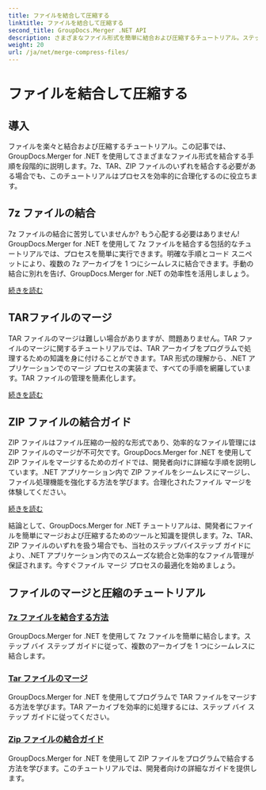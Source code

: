 ```yaml
---
title: ファイルを結合して圧縮する
linktitle: ファイルを結合して圧縮する
second_title: GroupDocs.Merger .NET API
description: さまざまなファイル形式を簡単に結合および圧縮するチュートリアル。ステップバイステップのガイドに従って、7z、TAR、ZIP ファイルをシームレスに結合する方法を学びます。
weight: 20
url: /ja/net/merge-compress-files/
---
```


# ファイルを結合して圧縮する

## 導入


ファイルを楽々と結合および圧縮するチュートリアル。この記事では、GroupDocs.Merger for .NET を使用してさまざまなファイル形式を結合する手順を段階的に説明します。7z、TAR、ZIP ファイルのいずれを結合する必要がある場合でも、このチュートリアルはプロセスを効率的に合理化するのに役立ちます。

## 7z ファイルの結合

7z ファイルの結合に苦労していませんか? もう心配する必要はありません! GroupDocs.Merger for .NET を使用して 7z ファイルを結合する包括的なチュートリアルでは、プロセスを簡単に実行できます。明確な手順とコード スニペットにより、複数の 7z アーカイブを 1 つにシームレスに結合できます。手動の結合に別れを告げ、GroupDocs.Merger for .NET の効率性を活用しましょう。

[続きを読む](./merge-7z-files/)

## TARファイルのマージ

TAR ファイルのマージは難しい場合がありますが、問題ありません。TAR ファイルのマージに関するチュートリアルでは、TAR アーカイブをプログラムで処理するための知識を身に付けることができます。TAR 形式の理解から、.NET アプリケーションでのマージ プロセスの実装まで、すべての手順を網羅しています。TAR ファイルの管理を簡素化します。

[続きを読む](./merging-tar-files/)

## ZIP ファイルの結合ガイド

ZIP ファイルはファイル圧縮の一般的な形式であり、効率的なファイル管理には ZIP ファイルのマージが不可欠です。GroupDocs.Merger for .NET を使用して ZIP ファイルをマージするためのガイドでは、開発者向けに詳細な手順を説明しています。.NET アプリケーション内で ZIP ファイルをシームレスにマージし、ファイル処理機能を強化する方法を学びます。合理化されたファイル マージを体験してください。

[続きを読む](./guide-merging-zip-files/)

結論として、GroupDocs.Merger for .NET チュートリアルは、開発者にファイルを簡単にマージおよび圧縮するためのツールと知識を提供します。7z、TAR、ZIP ファイルのいずれを扱う場合でも、当社のステップバイステップ ガイドにより、.NET アプリケーション内でのスムーズな統合と効率的なファイル管理が保証されます。今すぐファイル マージ プロセスの最適化を始めましょう。
## ファイルのマージと圧縮のチュートリアル
### [7z ファイルを結合する方法](./merge-7z-files/)
GroupDocs.Merger for .NET を使用して 7z ファイルを簡単に結合します。ステップ バイ ステップ ガイドに従って、複数のアーカイブを 1 つにシームレスに結合します。
### [Tar ファイルのマージ](./merging-tar-files/)
GroupDocs.Merger for .NET を使用してプログラムで TAR ファイルをマージする方法を学びます。TAR アーカイブを効率的に処理するには、ステップ バイ ステップ ガイドに従ってください。
### [Zip ファイルの結合ガイド](./guide-merging-zip-files/)
GroupDocs.Merger for .NET を使用して ZIP ファイルをプログラムで結合する方法を学びます。このチュートリアルでは、開発者向けの詳細なガイドを提供します。